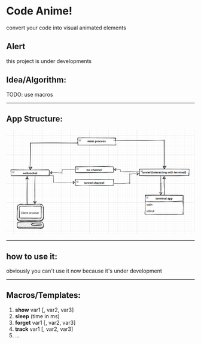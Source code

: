 # Code Anime!
convert your code into visual animated elements 

## Alert
this project is under developments

## Idea/Algorithm:
TODO: use macros

----------
## App Structure:
![handlers](diagram.png)

----------

## how to use it:
obviously you can't use it now because it's under development

----------

## Macros/Templates:
1. **show** var1 [, var2, var3]
2. **sleep** (time in ms)
3. **forget** var1 [, var2, var3]
4. **track** var1 [, var2, var3]
5. ...